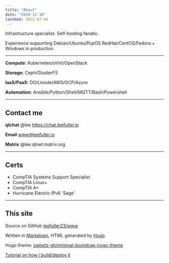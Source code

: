 ```yaml
---
title: "About"
date: "2020-12-18"
lastmod: 2022-02-04
---
```

Infrastructure specialist. Self-hosting fanatic.

Experience supporting Debian/Ubuntu/PopOS RedHat/CentOS/Fedora + Windows in production.

---
**Compute:** Kubernetes/oVirt/OpenStack

**Storage:** Ceph/GlusterFS

**IaaS/PaaS:** DO/Linode/AWS/GCP/Azure

**Automation:** Ansible/Python/Shell/MQTT/Bash/Powershell

---

## Contact me

**qtchat** @lee https://chat.leefuller.io

**Email** [www@leefuller.io](mailto:site@leefuller.io)

**Matrix** @lee.qtnet:matrix.org

---

## Certs

- CompTIA Systems Support Specialist
- CompTIA Linux+
- CompTIA A+
- Hurricane Electric IPv6 'Sage'

---

## This site

Source on GitHub [leefuller23/www](https://github.com/leefuller23/www)

Written in [Markdown](https://www.markdownguide.org/), HTML generated by [Hugo](https://github.com/gohugoio/hugo).

Hugo theme: [zwbetz-gh/minimal-bootstrap-hugo-theme](https://github.com/zwbetz-gh/minimal-bootstrap-hugo-theme)

[Tutorial on how I build/deploy it](https://leefuller.io/build-site-with-cloudflare-pages/)
